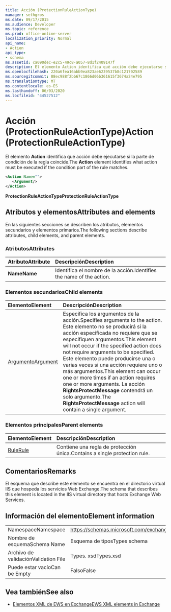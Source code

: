 ```yaml
---
title: Acción (ProtectionRuleActionType)
manager: sethgros
ms.date: 09/17/2015
ms.audience: Developer
ms.topic: reference
ms.prod: office-online-server
localization_priority: Normal
api_name:
- Action
api_type:
- schema
ms.assetid: ca090dec-e2c5-49c8-a057-8d1f2409147f
description: El elemento Action identifica qué acción debe ejecutarse si la parte de condición de la regla coincide.
ms.openlocfilehash: 220a6fea16abb9ea823ae6239537b8c121702589
ms.sourcegitcommit: 88ec988f2bb67c1866d06b361615f3674a24e795
ms.translationtype: MT
ms.contentlocale: es-ES
ms.lasthandoff: 06/03/2020
ms.locfileid: "44527512"
---
```

# <a name="action-protectionruleactiontype"></a><span data-ttu-id="6000c-103">Acción (ProtectionRuleActionType)</span><span class="sxs-lookup"><span data-stu-id="6000c-103">Action (ProtectionRuleActionType)</span></span>

<span data-ttu-id="6000c-104">El elemento **Action** identifica qué acción debe ejecutarse si la parte de condición de la regla coincide.</span><span class="sxs-lookup"><span data-stu-id="6000c-104">The **Action** element identifies what action must be executed if the condition part of the rule matches.</span></span> 
  
```xml
<Action Name="">
   <Argument/>
</Action>

```

 <span data-ttu-id="6000c-105">**ProtectionRuleActionType**</span><span class="sxs-lookup"><span data-stu-id="6000c-105">**ProtectionRuleActionType**</span></span>
## <a name="attributes-and-elements"></a><span data-ttu-id="6000c-106">Atributos y elementos</span><span class="sxs-lookup"><span data-stu-id="6000c-106">Attributes and elements</span></span>

<span data-ttu-id="6000c-107">En las siguientes secciones se describen los atributos, elementos secundarios y elementos primarios.</span><span class="sxs-lookup"><span data-stu-id="6000c-107">The following sections describe attributes, child elements, and parent elements.</span></span>
  
### <a name="attributes"></a><span data-ttu-id="6000c-108">Atributos</span><span class="sxs-lookup"><span data-stu-id="6000c-108">Attributes</span></span>

|<span data-ttu-id="6000c-109">**Atributo**</span><span class="sxs-lookup"><span data-stu-id="6000c-109">**Attribute**</span></span>|<span data-ttu-id="6000c-110">**Descripción**</span><span class="sxs-lookup"><span data-stu-id="6000c-110">**Description**</span></span>|
|:-----|:-----|
|<span data-ttu-id="6000c-111">**Name**</span><span class="sxs-lookup"><span data-stu-id="6000c-111">**Name**</span></span> <br/> |<span data-ttu-id="6000c-112">Identifica el nombre de la acción.</span><span class="sxs-lookup"><span data-stu-id="6000c-112">Identifies the name of the action.</span></span>  <br/> |
   
### <a name="child-elements"></a><span data-ttu-id="6000c-113">Elementos secundarios</span><span class="sxs-lookup"><span data-stu-id="6000c-113">Child elements</span></span>

|<span data-ttu-id="6000c-114">**Elemento**</span><span class="sxs-lookup"><span data-stu-id="6000c-114">**Element**</span></span>|<span data-ttu-id="6000c-115">**Descripción**</span><span class="sxs-lookup"><span data-stu-id="6000c-115">**Description**</span></span>|
|:-----|:-----|
|[<span data-ttu-id="6000c-116">Argumento</span><span class="sxs-lookup"><span data-stu-id="6000c-116">Argument</span></span>](argument.md) <br/> |<span data-ttu-id="6000c-117">Especifica los argumentos de la acción.</span><span class="sxs-lookup"><span data-stu-id="6000c-117">Specifies arguments to the action.</span></span> <span data-ttu-id="6000c-118">Este elemento no se producirá si la acción especificada no requiere que se especifiquen argumentos.</span><span class="sxs-lookup"><span data-stu-id="6000c-118">This element will not occur if the specified action does not require arguments to be specified.</span></span> <span data-ttu-id="6000c-119">Este elemento puede producirse una o varias veces si una acción requiere uno o más argumentos.</span><span class="sxs-lookup"><span data-stu-id="6000c-119">This element can occur one or more times if an action requires one or more arguments.</span></span> <span data-ttu-id="6000c-120">La acción **RightsProtectMessage** contendrá un solo argumento.</span><span class="sxs-lookup"><span data-stu-id="6000c-120">The **RightsProtectMessage** action will contain a single argument.</span></span>  <br/> |
   
### <a name="parent-elements"></a><span data-ttu-id="6000c-121">Elementos principales</span><span class="sxs-lookup"><span data-stu-id="6000c-121">Parent elements</span></span>

|<span data-ttu-id="6000c-122">**Elemento**</span><span class="sxs-lookup"><span data-stu-id="6000c-122">**Element**</span></span>|<span data-ttu-id="6000c-123">**Descripción**</span><span class="sxs-lookup"><span data-stu-id="6000c-123">**Description**</span></span>|
|:-----|:-----|
|[<span data-ttu-id="6000c-124">Rule</span><span class="sxs-lookup"><span data-stu-id="6000c-124">Rule</span></span>](rule.md) <br/> |<span data-ttu-id="6000c-125">Contiene una regla de protección única.</span><span class="sxs-lookup"><span data-stu-id="6000c-125">Contains a single protection rule.</span></span>  <br/> |
   
## <a name="remarks"></a><span data-ttu-id="6000c-126">Comentarios</span><span class="sxs-lookup"><span data-stu-id="6000c-126">Remarks</span></span>

<span data-ttu-id="6000c-127">El esquema que describe este elemento se encuentra en el directorio virtual IIS que hospeda los servicios Web Exchange.</span><span class="sxs-lookup"><span data-stu-id="6000c-127">The schema that describes this element is located in the IIS virtual directory that hosts Exchange Web Services.</span></span>
  
## <a name="element-information"></a><span data-ttu-id="6000c-128">Información del elemento</span><span class="sxs-lookup"><span data-stu-id="6000c-128">Element information</span></span>

|||
|:-----|:-----|
|<span data-ttu-id="6000c-129">Namespace</span><span class="sxs-lookup"><span data-stu-id="6000c-129">Namespace</span></span>  <br/> |https://schemas.microsoft.com/exchange/services/2006/types  <br/> |
|<span data-ttu-id="6000c-130">Nombre de esquema</span><span class="sxs-lookup"><span data-stu-id="6000c-130">Schema Name</span></span>  <br/> |<span data-ttu-id="6000c-131">Esquema de tipos</span><span class="sxs-lookup"><span data-stu-id="6000c-131">Types schema</span></span>  <br/> |
|<span data-ttu-id="6000c-132">Archivo de validación</span><span class="sxs-lookup"><span data-stu-id="6000c-132">Validation File</span></span>  <br/> |<span data-ttu-id="6000c-133">Types. xsd</span><span class="sxs-lookup"><span data-stu-id="6000c-133">Types.xsd</span></span>  <br/> |
|<span data-ttu-id="6000c-134">Puede estar vacío</span><span class="sxs-lookup"><span data-stu-id="6000c-134">Can be Empty</span></span>  <br/> |<span data-ttu-id="6000c-135">Falso</span><span class="sxs-lookup"><span data-stu-id="6000c-135">False</span></span>  <br/> |
   
## <a name="see-also"></a><span data-ttu-id="6000c-136">Vea también</span><span class="sxs-lookup"><span data-stu-id="6000c-136">See also</span></span>

- [<span data-ttu-id="6000c-137">Elementos XML de EWS en Exchange</span><span class="sxs-lookup"><span data-stu-id="6000c-137">EWS XML elements in Exchange</span></span>](ews-xml-elements-in-exchange.md)

